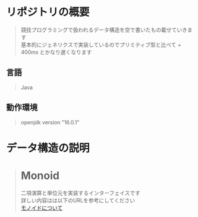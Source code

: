 # リポジトリの概要
> 競技プログラミングで扱われるデータ構造を空で書いたもの載せていきます <br>
> 基本的にジェネリクスで実装しているのでプリミティブ型と比べて + 400ms とかなり遅くなります

## 言語
> Java

## 動作環境
> openjdk version "16.0.1"

# データ構造の説明
># Monoid<br>
> 二項演算と単位元を実装するインターフェイスです<br>
> 詳しい内容はは以下のURLを参考にしてください<br>[モノイドについて](https://zenn.dev/santamn/articles/81f4bf9a4cb139)
